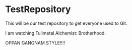 TestRepository
==============

This will be our test repository to get everyone used to Git.

I am watching Fullmetal Alchemist: Brotherhood.

OPPAN GANGNAM STYLE!!!!
